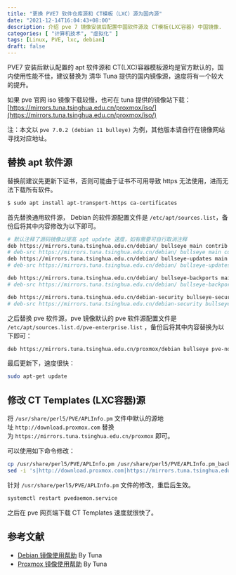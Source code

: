 ```yaml
---
title: "更换 PVE7 软件仓库源和 CT模板（LXC）源为国内源"
date: "2021-12-14T16:04:43+08:00"
description: 介绍 pve 7 镜像安装后配置中国软件源及 CT模板(LXC容器) 中国镜像.
categories: [ "计算机技术", "虚拟化" ]
tags: [Linux, PVE, lxc, debian]
draft: false
---
```


PVE7 安装后默认配置的 apt 软件源和 CT(LXC)容器模板源均是官方默认的，国内使用性能不佳，建议替换为 清华 Tuna 提供的国内镜像源，速度将有一个较大的提升。

如果 pve 官网 iso 镜像下载较慢，也可在 tuna 提供的镜像站下载：[https://mirrors.tuna.tsinghua.edu.cn/proxmox/iso/](https://mirrors.tuna.tsinghua.edu.cn/proxmox/iso/)

注：本文以 `pve 7.0.2 (debian 11 bulleye)` 为例，其他版本请自行在镜像网站寻找对应地址。

## 替换 apt 软件源

替换前建议先更新下证书，否则可能由于证书不可用导致 https 无法使用，进而无法下载所有软件。

```bash
$ sudo apt install apt-transport-https ca-certificates
```

首先替换通用软件源， Debian 的软件源配置文件是 `/etc/apt/sources.list`，备份后将其中内容修改为以下即可。

```bash
# 默认注释了源码镜像以提高 apt update 速度，如有需要可自行取消注释
deb https://mirrors.tuna.tsinghua.edu.cn/debian/ bullseye main contrib non-free
# deb-src https://mirrors.tuna.tsinghua.edu.cn/debian/ bullseye main contrib non-free
deb https://mirrors.tuna.tsinghua.edu.cn/debian/ bullseye-updates main contrib non-free
# deb-src https://mirrors.tuna.tsinghua.edu.cn/debian/ bullseye-updates main contrib non-free

deb https://mirrors.tuna.tsinghua.edu.cn/debian/ bullseye-backports main contrib non-free
# deb-src https://mirrors.tuna.tsinghua.edu.cn/debian/ bullseye-backports main contrib non-free

deb https://mirrors.tuna.tsinghua.edu.cn/debian-security bullseye-security main contrib non-free
# deb-src https://mirrors.tuna.tsinghua.edu.cn/debian-security bullseye-security main contrib non-free
```

之后替换 pve 软件源，pve 镜像默认的 pve 软件源配置文件是 `/etc/apt/sources.list.d/pve-enterprise.list` ，备份后将其中内容替换为以下即可：

```bash
deb https://mirrors.tuna.tsinghua.edu.cn/proxmox/debian bullseye pve-no-subscription
```

最后更新下，速度很快：

```bash
sudo apt-get update
```

## 修改 **CT Templates (LXC容器)源**

将 `/usr/share/perl5/PVE/APLInfo.pm` 文件中默认的源地址 `http://download.proxmox.com` 替换为 `https://mirrors.tuna.tsinghua.edu.cn/proxmox` 即可。

可以使用如下命令修改：

```bash
cp /usr/share/perl5/PVE/APLInfo.pm /usr/share/perl5/PVE/APLInfo.pm_back
sed -i 's|http://download.proxmox.com|https://mirrors.tuna.tsinghua.edu.cn/proxmox|g' /usr/share/perl5/PVE/APLInfo.pm
```

针对 `/usr/share/perl5/PVE/APLInfo.pm` 文件的修改，重启后生效。

```bash
systemctl restart pvedaemon.service
```

之后在 pve 网页端下载 CT Templates 速度就很快了。

## 参考文献

- [Debian 镜像使用帮助](https://mirrors.tuna.tsinghua.edu.cn/help/debian/) By Tuna
- [Proxmox 镜像使用帮助](https://mirrors.tuna.tsinghua.edu.cn/help/proxmox/) By Tuna
